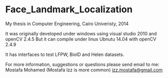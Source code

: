 # Face_Landmark_Localization
My thesis in Computer Engineering, Cairo Univeristy, 2014

It was originally developed under windows using visual studio 2010 and openCV 2.4.5
But it can compile under linux Ubnutu 14.04 with openCV 2.4.9

It has interfaces to test LFPW, BioID and Helen datasets.

For more information, suggestions or questions please send email to me:
Mostafa Mohamed (Mostafa Izz is more common)
izz.mostafa@gmail.com
